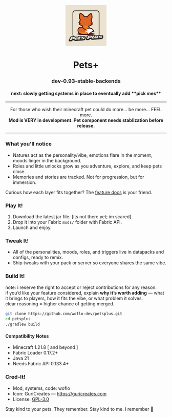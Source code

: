 <p align="center">
  <img src="src/main/resources/assets/petsplus/icon.png"
       alt="Pets+ icon"
       width="128">
</p>

<h1 align="center">Pets+</h1>
<h3 align="center">dev-0.93-stable-backends</h3>
<h4 align="center">next: slowly getting systems in place to eventually add **pick mes**</h4>

---

<p align="center">
  For those who wish their minecraft pet could do more... be more... FEEL more.
  <br>
  <strong>Mod is VERY in development. Pet component needs stablization before release.</strong>
</p>

---

### What you'll notice
- Natures act as the personality/vibe, emotions flare in the moment, moods linger in the background. 
- Roles and little unlocks grow as you adventure, explore, and keep pets close.
- Memories and stories are tracked. Not for progression, but for immersion.

Curious how each layer fits together? The [feature docs](docs/features/_readme.md) is your friend.

### Play It!
1. Download the latest jar file. [its not there yet; im scared]
2. Drop it into your Fabric `mods/` folder with Fabric API.
3. Launch and enjoy.

### Tweak It!
- All of the personalities, moods, roles, and triggers live in datapacks and configs, ready to remix.
- Ship tweaks with your pack or server so everyone shares the same vibe.

### Build It!
note: i reserve the right to accept or reject contributions for any reason.  
if you’d like your feature considered, explain **why it’s worth adding** — what it brings to players, how it fits the vibe, or what problem it solves.  
clear reasoning = higher chance of getting merged.

```bash
git clone https://github.com/woflo-dev/petsplus.git
cd petsplus
./gradlew build
```
#### Compatibility Notes
- Minecraft 1.21.8 [ and beyond ]
- Fabric Loader 0.17.2+
- Java 21
- Needs Fabric API 0.133.4+


### Cred-It!
- Mod, systems, code: woflo 
- Icon: GuriCreates — <https://guricreates.com>
- License: [GPL-3.0](LICENSE)

Stay kind to your pets. They remember. Stay kind to me. I remember 🥺
